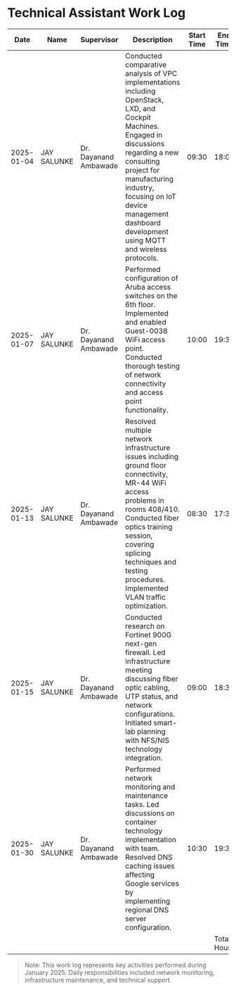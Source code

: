 # Technical Assistant Work Log

| Date | Name | Supervisor | Description | Start Time | End Time | Hours | Signature |
|------|------|------------|-------------|------------|-----------|-------|-----------|
| 2025-01-04 | JAY SALUNKE | Dr. Dayanand Ambawade | Conducted comparative analysis of VPC implementations including OpenStack, LXD, and Cockpit Machines. Engaged in discussions regarding a new consulting project for manufacturing industry, focusing on IoT device management dashboard development using MQTT and wireless protocols. | 09:30 | 18:00 | 8.5 | |
| 2025-01-07 | JAY SALUNKE | Dr. Dayanand Ambawade | Performed configuration of Aruba access switches on the 6th floor. Implemented and enabled Guest-0038 WiFi access point. Conducted thorough testing of network connectivity and access point functionality. | 10:00 | 19:30 | 9.5 | |
| 2025-01-13 | JAY SALUNKE | Dr. Dayanand Ambawade | Resolved multiple network infrastructure issues including ground floor connectivity, MR-44 WiFi access problems in rooms 408/410. Conducted fiber optics training session, covering splicing techniques and testing procedures. Implemented VLAN traffic optimization. | 08:30 | 17:30 | 9.0 | |
| 2025-01-15 | JAY SALUNKE | Dr. Dayanand Ambawade | Conducted research on Fortinet 900G next-gen firewall. Led infrastructure meeting discussing fiber optic cabling, UTP status, and network configurations. Initiated smart-lab planning with NFS/NIS technology integration. | 09:00 | 18:30 | 9.5 | |
| 2025-01-30 | JAY SALUNKE | Dr. Dayanand Ambawade | Performed network monitoring and maintenance tasks. Led discussions on container technology implementation with team. Resolved DNS caching issues affecting Google services by implementing regional DNS server configuration. | 10:30 | 19:30 | 9.0 | |
| | | | | | Total Hours | 45.5 | |

> Note: This work log represents key activities performed during January 2025. Daily responsibilities included network monitoring, infrastructure maintenance, and technical support.
